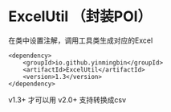 # ExcelUtil （封装POI）
在类中设置注解，调用工具类生成对应的Excel
```
<dependency>
    <groupId>io.github.yinmingbin</groupId>
    <artifactId>ExcelUtil</artifactId>
    <version>1.3</version>
</dependency>
```
v1.3+ 才可以用
v2.0+ 支持转换成csv